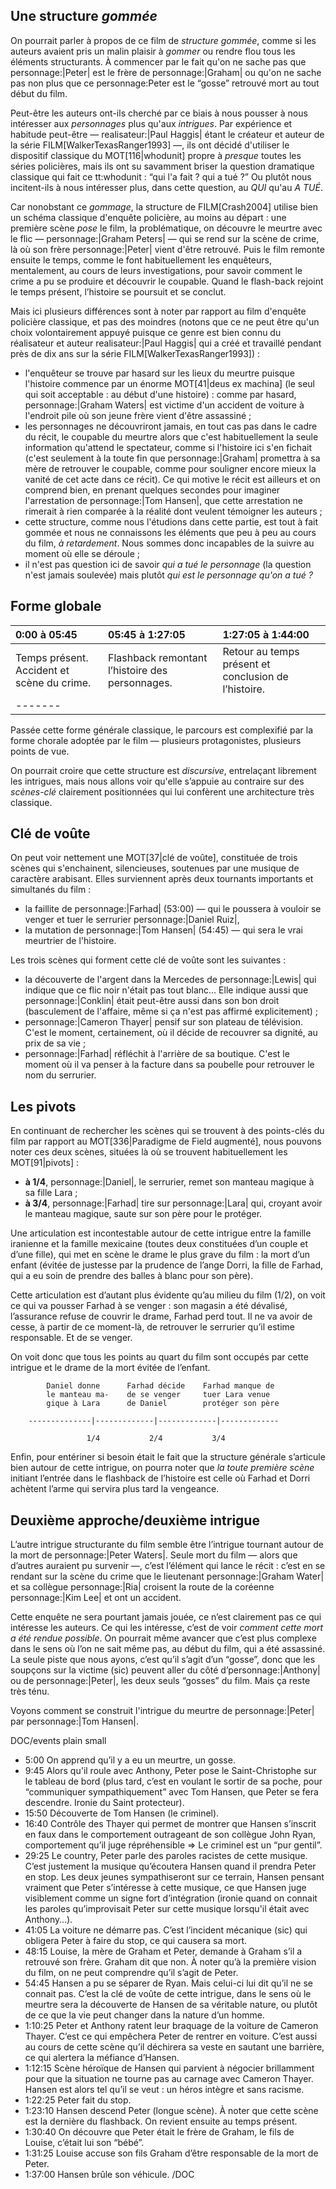 <a name="structure-gommed"></a>

## Une structure *gommée*

On pourrait parler à propos de ce film de *structure gommée*, comme si les auteurs avaient pris un malin plaisir à *gommer* ou rendre flou tous les éléments structurants. À commencer par le fait qu'on ne sache pas que personnage:|Peter| est le frère de personnage:|Graham| ou qu'on ne sache pas non plus que ce personnage:Peter est le “gosse” retrouvé mort au tout début du film.

Peut-être les auteurs ont-ils cherché par ce biais à nous pousser à nous intéresser aux *personnages* plus qu'aux *intrigues*. Par expérience et habitude peut-être — realisateur:|Paul Haggis| étant le créateur et auteur de la série FILM[WalkerTexasRanger1993] —, ils ont décidé d'utiliser le dispositif classique du MOT[116|whodunit] propre à *presque* toutes les séries policières, mais ils ont su savamment briser la question dramatique classique qui fait ce tt:whodunit : “qui l'a fait ? qui a tué ?” Ou plutôt nous incitent-ils à nous intéresser plus, dans cette question, au *QUI* qu'au *A TUÉ*.

Car nonobstant ce *gommage*, la structure de FILM[Crash2004] utilise bien un schéma classique d'enquête policière, au moins au départ : une première scène *pose* le film, la problématique, on découvre le meurtre avec le flic — personnage:|Graham Peters| — qui se rend sur la scène de crime, là où son frère personnage:|Peter| vient d'être retrouvé. Puis le film remonte ensuite le temps, comme le font habituellement les enquêteurs, mentalement, au cours de leurs investigations, pour savoir comment le crime a pu se produire et découvrir le coupable. Quand le flash-back rejoint le temps présent, l’histoire se poursuit et se conclut.

Mais ici plusieurs différences sont à noter par rapport au film d'enquête policière classique, et pas des moindres (notons que ce ne peut être qu'un choix volontairement appuyé puisque ce genre est bien connu du réalisateur et auteur realisateur:|Paul Haggis| qui a créé et travaillé pendant près de dix ans sur la série FILM[WalkerTexasRanger1993]) :

* l'enquêteur se trouve par hasard sur les lieux du meurtre puisque l'histoire commence par un énorme MOT[41|deus ex machina] (le seul qui soit acceptable : au début d'une histoire) : comme par hasard, personnage:|Graham Waters| est victime d'un accident de voiture à l'endroit pile où son jeune frère vient d'être assassiné ;
* les personnages ne découvriront jamais, en tout cas pas dans le cadre du récit, le coupable du meurtre alors que c'est habituellement la seule information qu'attend le spectateur, comme si l'histoire ici s'en fichait (c'est seulement à la toute fin que personnage:|Graham| promettra à sa mère de retrouver le coupable, comme pour souligner encore mieux la vanité de cet acte dans ce récit). Ce qui motive le récit est ailleurs et on comprend bien, en prenant quelques secondes pour imaginer l'arrestation de personnage:|Tom Hansen|, que cette arrestation ne rimerait à rien comparée à la réalité dont veulent témoigner les auteurs ;
* cette structure, comme nous l'étudions dans cette partie, est tout à fait gommée et nous ne connaissons les éléments que peu à peu au cours du film, *à retardement*. Nous sommes donc incapables de la suivre au moment où elle se déroule&nbsp;;
* il n'est pas question ici de savoir *qui a tué le personnage* (la question n'est jamais soulevée) mais plutôt *qui est le personnage qu'on a tué ?*

<a name="forme-globale"></a>

## Forme globale


| 0:00 à 05:45 | 05:45 à 1:27:05 | 1:27:05 à 1:44:00 |
| :--- | :--- | :--- |
| Temps présent. Accident et scène du crime. | Flashback remontant l’histoire des personnages. | Retour au temps présent et conclusion de l’histoire. |
|-------|

Passée cette forme générale classique, le parcours est complexifié par la forme chorale adoptée par le film — plusieurs protagonistes, plusieurs points de vue.

On pourrait croire que cette structure est *discursive*, entrelaçant librement les intrigues, mais nous allons voir qu'elle s’appuie au contraire sur des *scènes-clé* clairement positionnées qui lui confèrent une architecture très classique.

## Clé de voûte

On peut voir nettement une MOT[37|clé de voûte], constituée de trois scènes qui s'enchainent, silencieuses, soutenues par une musique de caractère arabisant. Elles surviennent après deux tournants importants et simultanés du film :

* la faillite de personnage:|Farhad| (53:00) — qui le poussera à vouloir se venger et tuer le serrurier personnage:|Daniel Ruiz|,  
* la mutation de personnage:|Tom Hansen| (54:45) — qui sera le vrai meurtrier de l'histoire.

Les trois scènes qui forment cette clé de voûte sont les suivantes :

* la découverte de l'argent dans la Mercedes de personnage:|Lewis| qui indique que ce flic noir n'était pas tout blanc… Elle indique aussi que personnage:|Conklin| était peut-être aussi dans son bon droit (basculement de l'affaire, même si ça n'est pas affirmé explicitement) ;
* personnage:|Cameron Thayer| pensif sur son plateau de télévision. C'est le moment, certainement, où il décide de recouvrer sa dignité, au prix de sa vie ;
* personnage:|Farhad| réfléchit à l'arrière de sa boutique. C'est le moment où il va penser à la facture dans sa poubelle pour retrouver le nom du serrurier.

## Les pivots

En continuant de rechercher les scènes qui se trouvent à des points-clés du film par rapport au MOT[336|Paradigme de Field augmenté], nous pouvons noter ces deux scènes, situées là où se trouvent habituellement les MOT[91|pivots] :

* **à 1/4**, personnage:|Daniel|, le serrurier, remet son manteau magique à sa fille Lara&nbsp;;
* **à 3/4**, personnage:|Farhad| tire sur personnage:|Lara| qui, croyant avoir le manteau magique, saute sur son père pour le protéger.

Une articulation est incontestable autour de cette intrigue entre la famille iranienne et la famille mexicaine (toutes deux constituées d’un couple et d’une fille), qui met en scène le drame le plus grave du film : la mort d’un enfant (évitée de justesse par la prudence de l’ange Dorri, la fille de Farhad, qui a eu soin de prendre des balles à blanc pour son père).

Cette articulation est d’autant plus évidente qu’au milieu du film (1/2), on voit ce qui va pousser Farhad à se venger : son magasin a été dévalisé, l’assurance refuse de couvrir le drame, Farhad perd tout. Il ne va avoir de cesse, à partir de ce moment-là, de retrouver le serrurier qu’il estime responsable. Et de se venger.

On voit donc que tous les points au quart du film sont occupés par cette intrigue et le drame de la mort évitée de l’enfant.


            Daniel donne      Farhad décide    Farhad manque de
            le manteau ma-    de se venger     tuer Lara venue
            gique à Lara      de Daniel        protéger son père

        --------------|-------------|-------------|-------------

                     1/4           2/4           3/4

Enfin, pour entériner si besoin était le fait que la structure générale s’articule bien autour de cette intrigue, on pourra noter que *la toute première scène* initiant l’entrée dans le flashback de l’histoire est celle où Farhad et Dorri achètent l’arme qui servira plus tard la vengeance.


## Deuxième approche/deuxième intrigue

L’autre intrigue structurante du film semble être l’intrigue tournant autour de la mort de personnage:|Peter Waters|. Seule mort du film — alors que d’autres auraient pu survenir —, c’est l’élément qui lance le récit : c’est en se rendant sur la scène du crime que le lieutenant personnage:|Graham Water| et sa collègue personnage:|Ria| croisent la route de la coréenne personnage:|Kim Lee| et ont un accident.

Cette enquête ne sera pourtant jamais jouée, ce n’est clairement pas ce qui intéresse les auteurs. Ce qui les intéresse, c’est de voir *comment cette mort a été rendue possible*. On pourrait même avancer que c’est plus complexe dans le sens où l’on ne sait même pas, au début du film, qui a été assassiné. La seule piste que nous ayons, c’est qu’il s’agit d’un “gosse”, donc que les soupçons sur la victime (sic) peuvent aller du côté d’personnage:|Anthony| ou de personnage:|Peter|, les deux seuls “gosses” du film. Mais ça reste très ténu.

Voyons comment se construit l'intrigue du meurtre de personnage:|Peter| par personnage:|Tom Hansen|.

DOC/events plain small
- 5:00 On apprend qu’il y a eu un meurtre, un gosse.
- 9:45 Alors qu'il roule avec Anthony, Peter pose le Saint-Christophe sur le tableau de bord (plus tard, c’est en voulant le sortir de sa poche, pour “communiquer sympathiquement” avec Tom Hansen, que Peter se fera descendre. Ironie du Saint protecteur).
- 15:50 Découverte de Tom Hansen (le criminel).
- 16:40 Contrôle des Thayer qui permet de montrer que Hansen s’inscrit en faux dans le comportement outrageant de son collègue John Ryan, comportement qu’il juge répréhensible => Le criminel est un “pur gentil”.
- 29:25 Le country, Peter parle des paroles racistes de cette musique. C’est justement la musique qu’écoutera Hansen quand il prendra Peter en stop. Les deux jeunes sympathiseront sur ce terrain, Hansen pensant vraiment que Peter s’intéresse à cette musique, ce que Hansen juge visiblement comme un signe fort d’intégration (ironie quand on connait les paroles qu’improvisait Peter sur cette musique lorsqu'il était avec Anthony…).
- 41:05 La voiture ne démarre pas. C’est l’incident mécanique (sic) qui obligera Peter à faire du stop, ce qui causera sa mort.
- 48:15 Louise, la mère de Graham et Peter, demande à Graham s’il a retrouvé son frère. Graham dit que non. À noter qu’à la première vision du film, on ne peut comprendre qu’il s’agit de Peter.
- 54:45 Hansen a pu se séparer de Ryan. Mais celui-ci lui dit qu’il ne se connait pas. C’est la clé de voûte de cette intrigue, dans le sens où le meurtre sera la découverte de Hansen de sa véritable nature, ou plutôt de ce que la vie peut changer dans la nature d’un homme.
- 1:10:25 Peter et Anthony ratent leur braquage de la voiture de Cameron Thayer. C’est ce qui empêchera Peter de rentrer en voiture. C’est aussi au cours de cette scène qu’il déchirera sa veste en sautant une barrière, ce qui alertera la méfiance d’Hansen.
- 1:12:15 Scène héroïque de Hansen qui parvient à négocier brillamment pour que la situation ne tourne pas au carnage avec Cameron Thayer. Hansen est alors tel qu’il se veut : un héros intègre et sans racisme.
- 1:22:25 Peter fait du stop.
- 1:23:10 Hansen descend Peter (longue scène). À noter que cette scène est la dernière du flashback. On revient ensuite au temps présent.
- 1:30:40 On découvre que Peter était le frère de Graham, le fils de Louise, c’était lui son “bébé”.
- 1:31:25 Louise accuse son fils Graham d’être responsable de la mort de Peter.
- 1:37:00 Hansen brûle son véhicule.
/DOC
